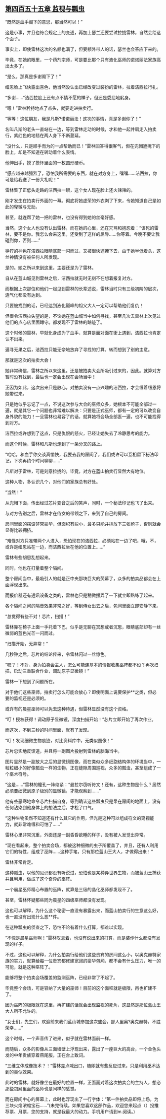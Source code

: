 ## [第四百五十五章 监视与瓢虫](https://www.xxbiquge.com/11_11222/8925319.html)


  “既然是血手阁下的意思，那当然可以！”

  这是小事，并且也符合规定上的变通，再加上瑟兰还要尝试拉拢雷林，自然会给这个面子。

  事实上，即使雷林这次的名额也满了，但要额外带人的话，瑟兰也会答应下来的。

  毕竟，在她的眼里，一个药剂宗师，可是要比那个只有液化巫师的诺诺丽法家族高出太多了。

  “是么，那真是多谢阁下了！”

  纽恩脸上飞快露出喜色，他当然没认出已经改变过装扮的雷林，拉着洁西拉行礼。

  “多谢……”洁西拉脸上还有点不情不愿的样子，但还是委屈地躬身。

  “嗯！”雷林矜持地点了点头，就要走进拍卖行。

  “等等！这位朋友，我是凡斯?诺诺丽法！这次的事情，真是多谢你了！”

  名叫凡斯的老头一直站在一边，等到雷林走动的时候，才和他一起并肩走入拍卖行，紫红色的地毯在两人身下不断蔓延。

  “没什么，只是顺手而为的一点帮助而已！”雷林回答得很客气，但在兜帽遮掩下的脸上，却是不知道在转动着什么表情。

  他伸出手，摸了摸怀里面的一枚圆形硬币。

  “感应越来越强烈了，恐怕我所需要的东西，就在对方身上，嘿嘿……洁西拉，你可是给我送了一份大礼呢！”

  雷林瞥了正低头走路的洁西拉一眼，这个女人现在脸上还火辣辣的。

  刚才发生在拍卖行外面的一幕。彻底将她虚荣的外衣剥了下来，令她知道自己是如此的卑微与无助。

  甚至，就连帮了她一把的雷林，也没有得到她的丝毫好感。

  当然，这个女人也没有认出雷林，而在她的心里，还在咒骂和抱怨着：“该死的雷林，要不是你。我怎么会来这里，还受到了这样的屈辱……你等着。今晚不要让我碰到你，否则……”

  狰狞的神色在洁西拉眼睛底部一闪而过，又被很快遮掩下去，由于她半低着头，这丝神情没有被任何人所发现。

  是的。她之所以来到这里，主要还是为了雷林。

  自从在蓝山城见到雷林之后，洁西拉就无时无刻不在想着报复对方。

  而根据上次那位和他们一起见到雷林的长辈述说，雷林当时只有三级初阶的层次，连气化都没有达到。

  只要被找到的话，已经达到液化巅峰的祖父大人一定可以帮助他们复仇！

  但很令洁西拉失望的是，不论她在蓝山城当中如何寻找，甚至几次去雷林上次见过他们的点心店里面蹲守。都发现不了雷林的踪迹了。

  这个时候的雷林，早就化身成为了血手，就算是面对面在街上遇到，洁西拉也肯定认不出来。

  遍寻无果之后，洁西拉只能无奈地放弃了寻找的打算。转而想到了别的主意。

  那就是这次的拍卖大会！

  她非常确信，雷林之所以来这里。还是被拍卖大会所吸引过来的，因此。就算对方暂时没有找到，最后也一定会出现在会场当中！

  正因为如此，这次出来只是散心。对拍卖没有一点兴趣的洁西拉，才会缠着纽恩将她带过来。

  只是她似乎忘记了一点，不说这次参与大会的巫师众多，她根本不可能全部过一遍，就是其它一个问题也非常难以解决：只要是正式巫师，都有一定的可以改变自身外貌的能力！一旦雷林也易容了的话，就算她将会场全部逛一遍，也不可能找得到对方。

  洁西拉或许想到了这点，只是仇恨的怒火，已经让她失去了冷静思考的能力。

  而这个时候，雷林和凡斯也走到了一条分叉的路上。

  “哈哈，和血手你交谈真愉快，我要去我的房间了，我们或许可以互相留下秘法印记，下次再约个时间聊聊……”

  凡斯对于雷林，可是刻意拉拢的，毕竟，对方在蓝山拍卖行显然大有地位。

  这种人物，多认识几个，对他们的家族总有好处。

  “当然！”

  从兜帽下面，传出经过芯片变音之后的笑声，同时，一个秘法印记也飞了出来。

  与对方告别之后，雷林才在侍女的带领之下，来到了自己的房间。

  房间里面的摆设非常豪华，但面积有些小，最多只能并排放下三张椅子，否则就会显得比较拥挤。

  “难怪对方只准带两个人进入，恐怕现在的洁西拉，必须站在一边了吧，哦，不，或许是纽恩站在一边，而洁西拉坐在他的位置上……”

  雷林有些胡思乱想起来。

  同时，他也在打量着整个隔间。

  整个房间当中，最吸引人的就是正中央那块巨大的荧幕了，众多的拍卖品都会在上面浮现出来。

  而报价器还有通讯设备之类的，雷林也只是稍微摆弄了一下就立即熟练了起来。

  各个隔间之间的隔音效果非常之好，等到侍女出去之后，包间里面立即安静下来。

  “总觉得有些不对！芯片，扫描！”

  雷林靠在椅子上面一手托着下巴，似乎是无聊在冥想或者沉思，眼睛底部却有一丝微弱的蓝色光芒一闪而过。

  “扫描开始，无异常！”

  几秒钟之后，芯片的结论传来，令雷林闪过一丝惊色。

  “嗯？！不对，身为拍卖会主人，怎么可能连基本的情报收集巫阵都不设？再次扫描，启动三重联合作业，调动原子显微镜！”

  雷林一下想到了问题所在。

  对于他们这些巫师，拍卖行怎么可能会放心？即使明面上说要保护**之类，但必要的监视还是必须的。

  或许有的晨星巫师可以免去这种待遇，但雷林显然没有这个资格。

  “叮！授权获得！调动原子显微镜，深度扫描开始！”芯片立即开始了再次作业。

  而这次，不到三秒的时间里面，就有了发现。

  “叮！发现细微生物痕迹，对比资料库中，无类似图像！”

  芯片忠实地反馈道，并且将一副图片投射到雷林的脑海当中。

  图片显然是一副放大之后的显微镜图像，而在类似众多细胞结构体的环境当中，一粒粒细小的好像瓢虫一样的生物，正在缝隙周围巡视，众多的瓢虫，甚至组成了一个巫术符号。

  “这是……”雷林的瞳孔一阵缩紧：“曼拉尔窃听符文！还有，这种生物是什么？居然必须要细微到原子级别的显微镜，才能观察到……”

  他有些恶寒地命令芯片扫描自身，等到确认这些瓢虫只是呆在房间的地面上，没有任何沾染到他身体上的想法之后，才松了口气。

  “这种生物虽然不知道还有什么其它的作用，但光是这种可以组成符文的窥视能力，就非常难缠和可怕了……”

  雷林心里非常沉重，外面还是一副昏昏欲睡的样子，没有被人发觉出异常。

  “现在看起来，整个拍卖会场，都被这种细微的虫子所覆盖了，并且，还有人利用它们的特性，组成了巫阵……这种手笔，只有那位蓝山王大人，才做得出来！”

  雷林非常肯定。

  这种瓢虫，以他的见识都没有听说过，恐怕也是某种异世界生物，而被蓝山王捕获并且利用，做成了这个奇异的巫阵。

  一个晨星巫师精心布置的巫阵，就算是三级的晶化巫师都发现不了。

  甚至，雷林怀疑那些同为晨星的四级巫师都没有发现。

  这也可以解释，为什么这个秘密一直没有暴露出来，而蓝山拍卖行的生意这么好，也一直没有出现什么恶**件。

  在这种瓢虫的侦查之下，恐怕不论有着什么打算，都难以实现。

  “不愧是晨星巫师啊！”雷林叹息着，也没有说出来的打算，而是装作什么都没有发现的样子。

  不过，这也可以解释，为什么拍卖行给他们这些贵宾的房间这么小，以奥克赫特家族的实力，就算给每一位贵宾都修建宽阔的豪华包厢，都不会有什么压力，唯一的可能，就是这种巫阵了。

  能够将整个拍卖会场覆盖的监测巫阵，已经非常了不起了。

  毕竟整个会场，可是容纳了大量的巫师！目前的这个面积就是极限，再也扩建不了。

  因为巫阵的极限就在这里，再扩建的话就会出现监视的死角，这显然是那位蓝山王大人所不允许的。

  “女士们，先生们，欢迎前来我们蓝山城参加这次盛会，鄙人里奥?奥克赫特，不胜荣幸……”

  这个时候，一个声音传了进来，似乎就在雷林面前一样。

  而随后，众多的影像从三面墙壁上浮现出来，露出了一座巨大的高台，一个金色头发的中年贵族穿着燕尾服，正在台上致词。

  “三维立体成像技术？！”雷林差点喊出口，随即就有些反应过来，只是利用巫术达到的类似效果。

  此时的雷林，就好像坐在最好的位置一样，正面面对着这次拍卖会的主持人，想必那些包厢里面的巫师也是同样的感觉。

  而在房间中心的屏幕上，此时也浮现出了一行字体：“第一件拍卖品即将上场，为三块火焰浓缩宝石……”(未完待续。如果您喜欢这部作品，欢迎您来起点（）投推荐票、月票，您的支持，就是我最大的动力。手机用户请到m.阅读。)

  

